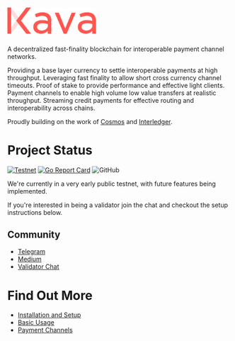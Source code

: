<h1>
  <img alt="Kava Blockchain" src="./kava-logo.svg" width="200">
</h1>

A decentralized fast-finality blockchain for interoperable payment channel networks.

Providing a base layer currency to settle interoperable payments at high throughput. Leveraging fast finality to allow short cross currency channel timeouts. Proof of stake to provide performance and effective light clients. Payment channels to enable high volume low value transfers at realistic throughput. Streaming credit payments for effective routing and interoperability across chains.

Proudly building on the work of [Cosmos](https://github.com/cosmos/cosmos-sdk) and [Interledger](https://github.com/interledger/rfcs).

# Project Status
[![Testnet](https://img.shields.io/badge/testnet-live-brightgreen.svg)](http://validator.connector.kava.io:26657/abci_info)
[![Go Report Card](https://goreportcard.com/badge/github.com/kava-labs/kava)](https://goreportcard.com/report/github.com/kava-labs/kava)
![GitHub](https://img.shields.io/github/license/mashape/apistatus.svg)

We're currently in a very early public testnet, with future features being implemented.

If you're interested in being a validator join the chat and checkout the setup instructions below.

## Community

 - [Telegram](https://t.me/kavalabs)
 - [Medium](https://medium.com/kava-labs)
 - [Validator Chat](https://riot.im/app/#/room/#kava-validators:matrix.org)


# Find Out More

 - [Installation and Setup](docs/setup.md)
 - [Basic Usage](docs/usage.md)
 - [Payment Channels](docs/paychans.md)
